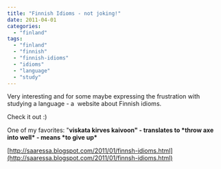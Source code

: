 ```yaml
---
title: "Finnish Idioms - not joking!"
date: 2011-04-01
categories: 
  - "finland"
tags: 
  - "finland"
  - "finnish"
  - "finnish-idioms"
  - "idioms"
  - "language"
  - "study"
---
```


Very interesting and for some maybe expressing the frustration with studying a language - a  website about Finnish idioms.

Check it out :)

One of my favorites: ﻿"**viskata kirves kaivoon" - translates to \*throw axe into well\* - means \*to give up\***

[http://saaressa.blogspot.com/2011/01/finnsh-idioms.html](http://saaressa.blogspot.com/2011/01/finnsh-idioms.html)
